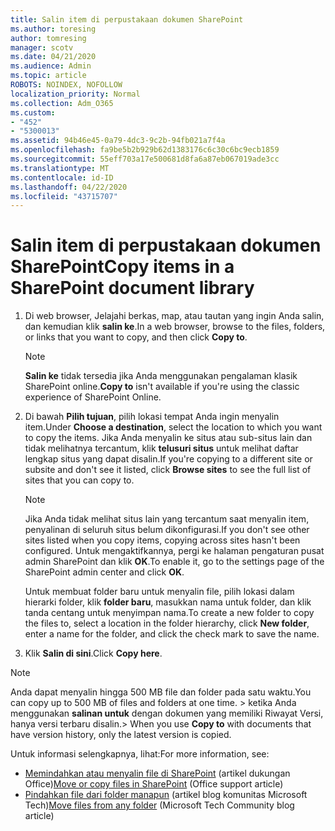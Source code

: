 ```yaml
---
title: Salin item di perpustakaan dokumen SharePoint
ms.author: toresing
author: tomresing
manager: scotv
ms.date: 04/21/2020
ms.audience: Admin
ms.topic: article
ROBOTS: NOINDEX, NOFOLLOW
localization_priority: Normal
ms.collection: Adm_O365
ms.custom:
- "452"
- "5300013"
ms.assetid: 94b46e45-0a79-4dc3-9c2b-94fb021a7f4a
ms.openlocfilehash: fa9be5b2b929b62d1383176c6c30c6bc9ecb1859
ms.sourcegitcommit: 55eff703a17e500681d8fa6a87eb067019ade3cc
ms.translationtype: MT
ms.contentlocale: id-ID
ms.lasthandoff: 04/22/2020
ms.locfileid: "43715707"
---
```

# <a name="copy-items-in-a-sharepoint-document-library"></a><span data-ttu-id="ecc69-102">Salin item di perpustakaan dokumen SharePoint</span><span class="sxs-lookup"><span data-stu-id="ecc69-102">Copy items in a SharePoint document library</span></span>

1. <span data-ttu-id="ecc69-103">Di web browser, Jelajahi berkas, map, atau tautan yang ingin Anda salin, dan kemudian klik **salin ke**.</span><span class="sxs-lookup"><span data-stu-id="ecc69-103">In a web browser, browse to the files, folders, or links that you want to copy, and then click **Copy to**.</span></span>

    > [!NOTE]
    > <span data-ttu-id="ecc69-104">**Salin ke** tidak tersedia jika Anda menggunakan pengalaman klasik SharePoint online.</span><span class="sxs-lookup"><span data-stu-id="ecc69-104">**Copy to** isn't available if you're using the classic experience of SharePoint Online.</span></span>
  
2. <span data-ttu-id="ecc69-105">Di bawah **Pilih tujuan**, pilih lokasi tempat Anda ingin menyalin item.</span><span class="sxs-lookup"><span data-stu-id="ecc69-105">Under **Choose a destination**, select the location to which you want to copy the items.</span></span> <span data-ttu-id="ecc69-106">Jika Anda menyalin ke situs atau sub-situs lain dan tidak melihatnya tercantum, klik **telusuri situs** untuk melihat daftar lengkap situs yang dapat disalin.</span><span class="sxs-lookup"><span data-stu-id="ecc69-106">If you're copying to a different site or subsite and don't see it listed, click **Browse sites** to see the full list of sites that you can copy to.</span></span>

    > [!NOTE]
    > <span data-ttu-id="ecc69-107">Jika Anda tidak melihat situs lain yang tercantum saat menyalin item, penyalinan di seluruh situs belum dikonfigurasi.</span><span class="sxs-lookup"><span data-stu-id="ecc69-107">If you don't see other sites listed when you copy items, copying across sites hasn't been configured.</span></span> <span data-ttu-id="ecc69-108">Untuk mengaktifkannya, pergi ke halaman pengaturan pusat admin SharePoint dan klik **OK**.</span><span class="sxs-lookup"><span data-stu-id="ecc69-108">To enable it, go to the settings page of the SharePoint admin center and click **OK**.</span></span>
  
    <span data-ttu-id="ecc69-109">Untuk membuat folder baru untuk menyalin file, pilih lokasi dalam hierarki folder, klik **folder baru**, masukkan nama untuk folder, dan klik tanda centang untuk menyimpan nama.</span><span class="sxs-lookup"><span data-stu-id="ecc69-109">To create a new folder to copy the files to, select a location in the folder hierarchy, click **New folder**, enter a name for the folder, and click the check mark to save the name.</span></span>

3. <span data-ttu-id="ecc69-110">Klik **Salin di sini**.</span><span class="sxs-lookup"><span data-stu-id="ecc69-110">Click **Copy here**.</span></span>

> [!NOTE]
> <span data-ttu-id="ecc69-111">Anda dapat menyalin hingga 500 MB file dan folder pada satu waktu.</span><span class="sxs-lookup"><span data-stu-id="ecc69-111">You can copy up to 500 MB of files and folders at one time.</span></span> <span data-ttu-id="ecc69-112">> ketika Anda menggunakan **salinan untuk** dengan dokumen yang memiliki Riwayat Versi, hanya versi terbaru disalin.</span><span class="sxs-lookup"><span data-stu-id="ecc69-112">>  When you use **Copy to** with documents that have version history, only the latest version is copied.</span></span>
  
<span data-ttu-id="ecc69-113">Untuk informasi selengkapnya, lihat:</span><span class="sxs-lookup"><span data-stu-id="ecc69-113">For more information, see:</span></span>

 - <span data-ttu-id="ecc69-114">[Memindahkan atau menyalin file di SharePoint](https://support.office.com/article/move-or-copy-files-in-sharepoint-00e2f483-4df3-46be-a861-1f5f0c1a87bc) (artikel dukungan Office)</span><span class="sxs-lookup"><span data-stu-id="ecc69-114">[Move or copy files in SharePoint](https://support.office.com/article/move-or-copy-files-in-sharepoint-00e2f483-4df3-46be-a861-1f5f0c1a87bc) (Office support article)</span></span>
 - <span data-ttu-id="ecc69-115">[Pindahkan file dari folder manapun](https://techcommunity.microsoft.com/t5/Microsoft-SharePoint-Blog/Now-move-files-anywhere-in-Office-365-SharePoint-and-OneDrive/ba-p/146973) (artikel blog komunitas Microsoft Tech)</span><span class="sxs-lookup"><span data-stu-id="ecc69-115">[Move files from any folder](https://techcommunity.microsoft.com/t5/Microsoft-SharePoint-Blog/Now-move-files-anywhere-in-Office-365-SharePoint-and-OneDrive/ba-p/146973) (Microsoft Tech Community blog article)</span></span>   